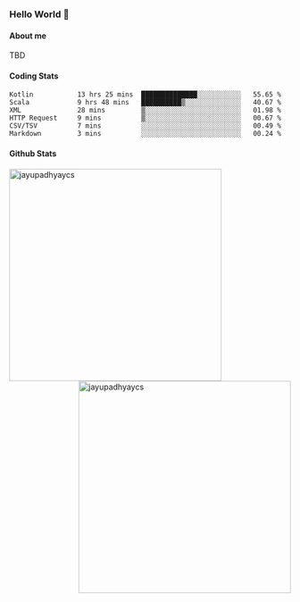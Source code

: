 ### Hello World 👋
#### About me
TBD
#### Coding Stats
<!--START_SECTION:waka-->

```text
Kotlin           13 hrs 25 mins  ██████████████░░░░░░░░░░░   55.65 %
Scala            9 hrs 48 mins   ██████████▒░░░░░░░░░░░░░░   40.67 %
XML              28 mins         ▒░░░░░░░░░░░░░░░░░░░░░░░░   01.98 %
HTTP Request     9 mins          ▒░░░░░░░░░░░░░░░░░░░░░░░░   00.67 %
CSV/TSV          7 mins          ░░░░░░░░░░░░░░░░░░░░░░░░░   00.49 %
Markdown         3 mins          ░░░░░░░░░░░░░░░░░░░░░░░░░   00.24 %
```

<!--END_SECTION:waka-->
#### Github Stats

<p  ><img align="left" src="https://github-readme-stats.vercel.app/api/top-langs?username=jayupadhyaycs&theme=tokyonight&show_icons=true&locale=en&layout=compact" alt="jayupadhyaycs" width="380px"  /> 
<img align="right" src="https://github-readme-streak-stats.herokuapp.com/?user=jayupadhyaycs&theme=tokyonight&" alt="jayupadhyaycs" width="380px"/>
</p>




<!--
**JayUpadhyayCS/JayUpadhyayCS** is a ✨ _special_ ✨ repository because its `README.md` (this file) appears on your GitHub profile.

Here are some ideas to get you started:

- 🔭 I’m currently working on ...
- 🌱 I’m currently learning ...
- 👯 I’m looking to collaborate on ...
- 🤔 I’m looking for help with ...
- 💬 Ask me about ...
- 📫 How to reach me: ...
- 😄 Pronouns: ...
- ⚡ Fun fact: ...
-->

